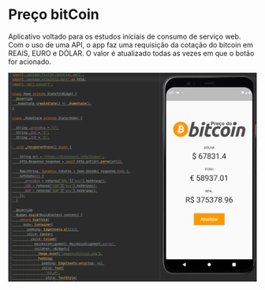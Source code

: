 # Preço bitCoin

Aplicativo voltado para os estudos iniciais de consumo de serviço web.
Com o uso de uma API, o app faz uma requisição da cotação do bitcoin em REAIS, EURO e DÓLAR.
O valor é atualizado todas as vezes em que o botão for acionado.

![](https://github.com/MelloWill36/bitcoin_price/blob/main/print.PNG?raw=true)
